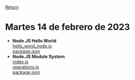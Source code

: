 [Return](https://github.com/LuisVA29/core-code-from-scratch-readme/tree/main/src/Week12)
# Martes 14 de febrero de 2023
- **Node.JS Hello World** <br>
[hello_word_node.js](Node/app.js) <br>
[package.json](Node/package.json)<br>
- **Node.JS Module System** <br>
[index.js](Node/index.js) <br>
[operations.js](Node/operations.js) <br>
[package.json](Node/package.json) <br>

